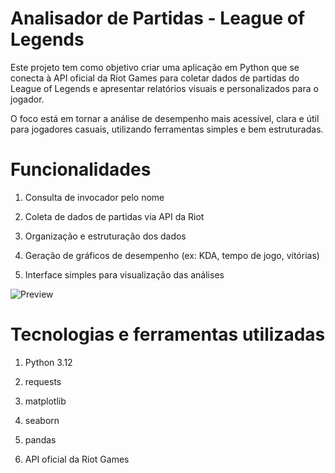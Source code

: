 # Analisador de Partidas - League of Legends

Este projeto tem como objetivo criar uma aplicação em Python que se conecta à API oficial da Riot Games para coletar dados de partidas do League of Legends e apresentar relatórios visuais e personalizados para o jogador.

O foco está em tornar a análise de desempenho mais acessível, clara e útil para jogadores casuais, utilizando ferramentas simples e bem estruturadas.

# Funcionalidades

1. Consulta de invocador pelo nome

2. Coleta de dados de partidas via API da Riot

3. Organização e estruturação dos dados

4. Geração de gráficos de desempenho (ex: KDA, tempo de jogo, vitórias)

5. Interface simples para visualização das análises

![Preview](meu_projeto_lol\meu_projeto_lol\ScreenShots\home.png)

# Tecnologias e ferramentas utilizadas

1. Python 3.12

2. requests

3. matplotlib

4. seaborn

5. pandas

6. API oficial da Riot Games